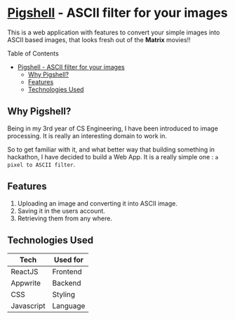 # [Pigshell](https://pigshell.netlify.app/) - ASCII filter for your images
This is a web application with features to convert your simple images into ASCII based images, that looks fresh out of the **Matrix** movies!!

Table of Contents
- [Pigshell - ASCII filter for your images](#pigshell---ascii-filter-for-your-images)
  - [Why Pigshell?](#why-pigshell)
  - [Features](#features)
  - [Technologies Used](#technologies-used)

## Why Pigshell?
Being in my 3rd year of CS Engineering, I have been introduced to image processing. It is really an interesting domain to work in.

So to get familiar with it, and what better way that building something in hackathon, I have decided to build a Web App.
It is a really simple one : `a pixel to ASCII filter`.

## Features 
 
1. Uploading an image and converting it into ASCII image.
2. Saving it in the users account.
3. Retrieving them from any where.
## Technologies Used
| Tech       | Used for |
|------------|----------|
| ReactJS    | Frontend |
| Appwrite   | Backend  |
| CSS        | Styling  |
| Javascript | Language |
